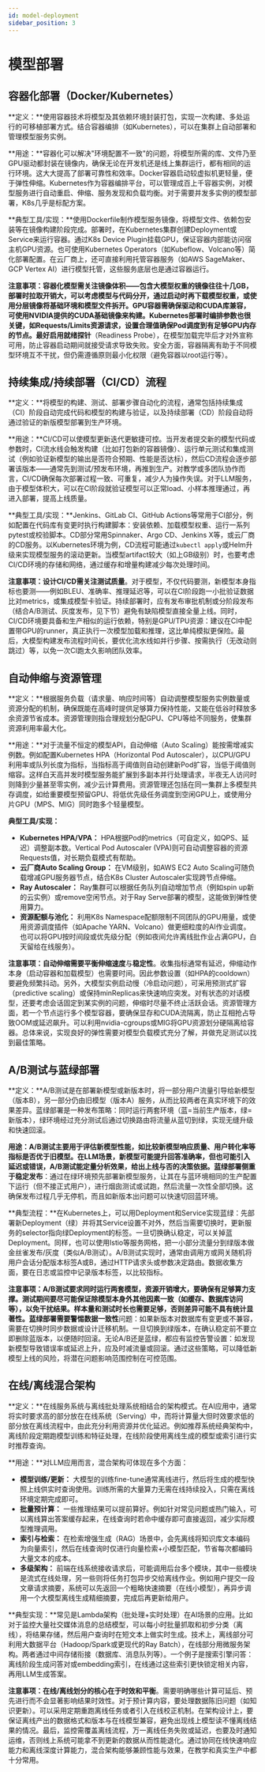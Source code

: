```yaml
---
id: model-deployment
sidebar_position: 3
---
```


# 模型部署

## 容器化部署（Docker/Kubernetes）

**定义：**使用容器技术将模型及其依赖环境封装打包，实现一次构建、多处运行的可移植部署方式。结合容器编排（如Kubernetes），可以在集群上自动部署和管理模型服务实例。

**用途：**容器化可以解决"环境配置不一致"的问题，将模型所需的库、文件乃至GPU驱动都封装在镜像内，确保无论在开发机还是线上集群运行，都有相同的运行环境。这大大提高了部署可靠性和效率。Docker容器启动较虚拟机更轻量，便于弹性伸缩。Kubernetes作为容器编排平台，可以管理成百上千容器实例，对模型服务进行自动重启、伸缩、服务发现和负载均衡。对于需要并发多实例的模型部署，K8s几乎是标配方案。

**典型工具/实现：**使用Dockerfile制作模型服务镜像，将模型文件、依赖包安装等在镜像构建阶段完成。部署时，在Kubernetes集群创建Deployment或Service来运行容器。通过K8s Device Plugin挂载GPU，保证容器内部能访问宿主机GPU资源。也可使用Kubernetes Operators（如Kubeflow、Volcano等）简化部署配置。在云厂商上，还可直接利用托管容器服务（如AWS SageMaker、GCP Vertex AI）进行模型托管，这些服务底层也是通过容器运行。

**注意事项：**容器化模型需关注镜像体积——包含大模型权重的镜像往往十几GB，部署时拉取开销大，可以考虑模型与代码分开，通过启动时再下载模型权重，或使用分层镜像将基础环境和模型文件拆开。GPU容器需确保驱动和CUDA库兼容，可使用NVIDIA提供的CUDA基础镜像来构建。Kubernetes部署时编排参数也很关键，如Requests/Limits资源请求，设置合理值确保Pod调度到有足够GPU内存的节点。最好启用**就绪探针**（Readiness Probe），在模型加载完毕后才对外宣称可用，防止容器启动期间就接受请求导致失败。安全方面，容器隔离有助于不同模型环境互不干扰，但仍需遵循原则最小化权限（避免容器以root运行等）。

## 持续集成/持续部署（CI/CD）流程

**定义：**将模型的构建、测试、部署步骤自动化的流程，通常包括持续集成（CI）阶段自动完成代码和模型的构建与验证，以及持续部署（CD）阶段自动将通过验证的新版模型部署到生产环境。

**用途：**CI/CD可以使模型更新迭代更敏捷可控。当开发者提交新的模型代码或参数时，CI流水线会触发构建（比如打包新的容器镜像）、运行单元测试和集成测试（例如验证新模型的输出是否符合预期、性能是否达标），然后CD流程会逐步部署该版本——通常先到测试/预发布环境，再推到生产。对教学或多团队协作而言，CI/CD确保每次部署过程一致、可重复，减少人为操作失误。对于LLM服务，由于模型体积大，可以在CI阶段就验证模型可以正常load、小样本推理通过，再进入部署，提高上线质量。

**典型工具/实现：**Jenkins、GitLab CI、GitHub Actions等常用于CI部分，例如配置在代码库有变更时执行构建脚本：安装依赖、加载模型权重、运行一系列pytest或校验脚本。CD部分常用Spinnaker、Argo CD、Jenkins X等，或云厂商的CD服务。以Kubernetes环境为例，CD流程可能通过`kubectl apply`或Helm升级来实现模型服务的滚动更新。当模型artifact较大（如上GB级别）时，也要考虑CI/CD环境的存储和网络，通过缓存和增量构建减少每次处理时间。

**注意事项：**设计CI/CD需关注**测试质量**。对于模型，不仅代码要测，新模型本身指标也要测——例如BLEU、准确率、推理延迟等，可以在CI阶段跑一小批验证数据比对metrics，或集成模型卡验证。持续部署时，应有发布审批机制或分阶段发布（结合A/B测试、灰度发布，见下节）避免有缺陷模型直接全量上线。同时，CI/CD环境要具备和生产相似的运行依赖，特别是GPU/TPU资源：建议在CI中配置带GPU的runner，真正执行一次模型加载和推理，这比单纯模拟更保险。最后，大模型构建发布流程时间长，要优化流水线如并行步骤、按需执行（无改动则跳过）等，以免一次CI跑太久影响团队效率。

## 自动伸缩与资源管理

**定义：**根据服务负载（请求量、响应时间等）自动调整模型服务实例数量或资源分配的机制，确保既能在高峰时提供足够算力保持性能，又能在低谷时释放多余资源节省成本。资源管理则指合理规划分配GPU、CPU等给不同服务，使集群资源利用率最大化。

**用途：**对于流量不恒定的模型API，自动伸缩（Auto Scaling）能按需增减实例数。例如配置Kubernetes HPA（Horizontal Pod Autoscaler），以CPU/GPU利用率或队列长度为指标，当指标高于阈值则自动创建新Pod扩容，当低于阈值则缩容。这样白天高并发时模型服务能扩展到多副本并行处理请求，半夜无人访问时则降到少量甚至零实例，减少云计算费用。资源管理还包括在同一集群上多模型共存调度，如给重要模型预留GPU、将低优先级任务调度到空闲GPU上，或使用分片GPU（MPS、MIG）同时跑多个轻量模型。

**典型工具/实现：**
- **Kubernetes HPA/VPA：** HPA根据Pod的metrics（可自定义，如QPS、延迟）调整副本数。Vertical Pod Autoscaler (VPA)则可自动调整容器的资源Requests值，对长期负载模式有帮助。
- **云厂商Auto Scaling Group：** 在VM级别，如AWS EC2 Auto Scaling可随负载增减GPU服务器节点，结合K8s Cluster Autoscaler实现跨节点伸缩。
- **Ray Autoscaler：** Ray集群可以根据任务队列自动增加节点（例如spin up新的云实例）或remove空闲节点。对于Ray Serve部署的模型，这能做到弹性使用算力。
- **资源配额与池化：** 利用K8s Namespace配额限制不同团队的GPU用量，或使用资源调度插件（如Apache YARN、Volcano）做更细粒度的AI作业调度。也可以将GPU按时间段或优先级分配（例如夜间允许离线批作业占满GPU，白天留给在线服务）。

**注意事项：**自动伸缩需要平衡**伸缩速度**与**稳定性**。收集指标通常有延迟，伸缩动作本身（启动容器和加载模型）也需要时间。因此参数设置（如HPA的cooldown）要避免频繁抖动。另外，大模型实例启动慢（冷启动问题），可采用预测式扩容（predictive scaling）或保持minReplicas来快速响应突发。对有状态的对话模型，还要考虑会话固定到某实例的问题，伸缩时尽量不终止活跃会话。资源管理方面，若一个节点运行多个模型容器，要确保显存和CUDA流隔离，防止互相抢占导致OOM或延迟飙升。可以利用nvidia-cgroups或MIG将GPU资源划分硬隔离给容器。总体来说，实现良好的弹性需要对模型负载模式充分了解，并做充足测试以找到最佳策略。

## A/B测试与蓝绿部署

**定义：**A/B测试是在部署新模型或新版本时，将一部分用户流量引导给新模型（版本B），另一部分仍由旧模型（版本A）服务，从而比较两者在真实环境下的效果差异。蓝绿部署是一种发布策略：同时运行两套环境（蓝=当前生产版本，绿=新版本），绿环境经过充分测试后通过切换路由将流量从蓝切到绿，实现无缝升级和快速回滚。

**用途：**A/B测试主要用于评估新模型性能，如比较新模型响应质量、用户转化率等指标是否优于旧模型。在LLM场景，新模型可能提升回答准确率，但也可能引入延迟或错误，A/B测试能定量分析效果，给出上线与否的决策依据。蓝绿部署侧重于**稳定发布**：通过在绿环境预先部署新模型服务，让其在与蓝环境相同的生产配置下运行（但不接正式用户），进行烟囱测试或试跑，然后流量一次性全部切换。这确保发布过程几乎无停机，而且如新版本出问题可以快速切回蓝环境。

**典型流程：**在Kubernetes上，可以用Deployment和Service实现蓝绿：先部署新Deployment（绿）并将其Service设置不对外，然后当需要切换时，更新服务的selector指向绿Deployment的标签。一旦切换确认稳定，可以关掉蓝Deployment。同样，也可以使用Istio等服务网格，把一小部分流量分到绿版本做金丝雀发布/灰度（类似A/B测试）。A/B测试实现时，通常由调用方或网关随机将用户会话分配版本标签A或B，通过HTTP请求头或参数决定路由。数据收集方面，要在日志或监控中记录版本标签，以比较指标。

**注意事项：**A/B测试要求同时运行两套模型，资源开销增大，要确保有足够算力支撑。测试期间要尽可能保证除模型本身外其他因素一致（如缓存、数据库访问等），以免干扰结果。样本量和测试时长也需要足够，否则差异可能不具有统计显著性。蓝绿部署需要警惕**数据一致性**问题：如果新版本对数据库有变更或不兼容，需要在切换时同步数据或设计迁移机制。一旦切换到绿版本，在确认稳定前不要立即删除蓝版本，以便随时回滚。无论A/B还是蓝绿，都应有监控告警设置：如发现新模型导致错误率或延迟上升，应及时减流量或回滚。通过这些策略，可以降低新模型上线的风险，将潜在问题影响范围控制在可控范围。

## 在线/离线混合架构

**定义：**在线服务系统与离线批处理系统相结合的架构模式。在AI应用中，通常将实时要求高的部分放在在线系统（Serving）中，而将计算量大但时效要求低的部分放在离线流程中，由此充分利用资源并优化延迟。例如推荐系统经典架构中，离线阶段定期跑模型训练和特征处理，在线阶段使用离线生成的模型或索引进行实时推荐查询。

**用途：**对LLM应用而言，混合架构可体现在多个方面：
- **模型训练/更新：** 大模型的训练fine-tune通常离线进行，然后将生成的模型快照上线供实时查询使用。训练所需的大量算力无需在线持续投入，只需在离线环境定期完成即可。
- **批量预计算：** 一些推理结果可以提前算好。例如针对常见问题或热门输入，可以离线算出答案缓存起来，在线查询时若命中缓存即可直接返回，减少实际模型推理调用。
- **索引与检索：** 在检索增强生成（RAG）场景中，会先离线将知识库文本编码为向量索引，然后在线查询时仅进行向量检索+小模型匹配，节省每次都编码大量文本的成本。
- **多级架构：** 前端在线系统接收请求后，可能调用后台多个模块，其中一些模块是流式在线处理，另一些则将任务打包异步交给离线作业。例如用户提交一段文章请求摘要，系统可以先返回一个粗略快速摘要（在线小模型），再异步调用一个大模型离线生成精细摘要，完成后再更新给用户。

**典型实现：**常见是Lambda架构（批处理+实时处理）在AI场景的应用。比如对于监控大量社交媒体消息的总结模型，可以每小时批量抓取和初步分类（离线），将结果存储，然后用户查询时在短文本上做实时生成。技术上，离线部分可利用大数据平台（Hadoop/Spark或更现代的Ray Batch），在线部分用微服务架构。两者通过中间存储衔接（数据库、消息队列等）。一个例子是搜索引擎问答：离线阶段生成问答对或embedding索引，在线通过这些索引更快锁定相关内容，再用LLM生成答案。

**注意事项：**在线/离线划分的核心在于**时效和平衡**。需要明确哪些计算可延后、预先进行而不会显著影响结果时效性。对于预计算内容，要处理数据陈旧问题（如知识更新）。可以采用定期重跑离线任务或者引入在线校正机制。在架构设计上，要保证离线产出的数据格式和版本与在线模型兼容，避免出现线上模型读不懂离线结果的情况。最后，监控需覆盖离线流程，万一离线任务失败或延迟，也要及时通知运维，否则线上系统可能拿不到更新的数据从而性能退化。通过协同在线快速响应能力和离线深度计算能力，混合架构能够兼顾性能与效果，在教学和真实生产中都十分常用。 